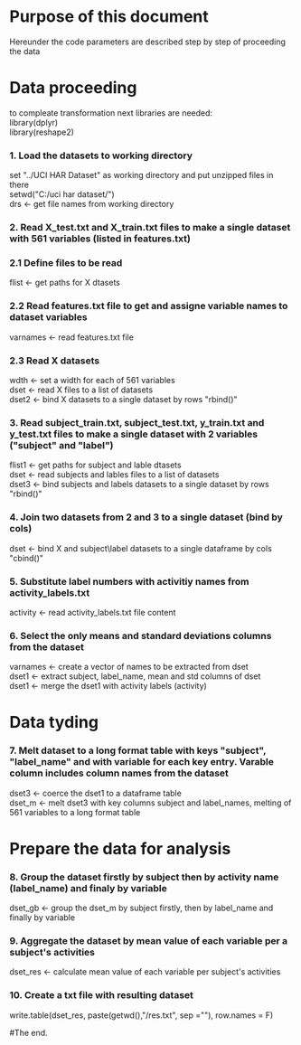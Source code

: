 # Purpose of this document
Hereunder the code parameters are described step by step of proceeding the data         

# Data proceeding
to compleate transformation next libraries are needed:         
library(dplyr)         
library(reshape2)         
### 1. Load the datasets to working directory         
set "../UCI HAR Dataset" as working directory and put unzipped files in there         
setwd("C:/uci har dataset/")         
drs <- get file names from working directory         
### 2. Read X_test.txt and X_train.txt files to make a single dataset with 561 variables (listed in features.txt)         
### 2.1 Define files to be read         
flist <- get paths for X dtasets         
### 2.2 Read features.txt file to get and assigne variable names to dataset variables         
varnames <- read features.txt file         
### 2.3 Read X datasets         
wdth <- set a width for each of 561 variables         
dset <- read X files to a list of datasets         
dset2 <- bind X datasets to a single dataset by rows "rbind()"         
### 3. Read subject_train.txt, subject_test.txt, y_train.txt and y_test.txt files to make a single dataset with 2 variables ("subject" and "label")         
flist1 <- get paths for subject and lable dtasets         
dset <- read subjects and lables files to a list of datasets         
dset3 <- bind subjects and labels datasets to a single dataset by rows "rbind()"         
### 4. Join two datasets from 2 and 3 to a single dataset (bind by cols)         
dset <- bind X and subject\label datasets to a single dataframe by cols "cbind()"         
### 5. Substitute label numbers with activitiy names from activity_labels.txt         
activity <- read activity_labels.txt file content         
### 6. Select the only means and standard deviations columns from the dataset         
varnames <- create a vector of names to be extracted from dset         
dset1 <- extract subject, label_name, mean and std columns of dset         
dset1 <- merge the dset1 with activity labels (activity)         

# Data tyding         
### 7. Melt dataset to a long format table with keys "subject", "label_name" and with variable for each key entry. Varable column includes column names from the dataset         
dset3 <- coerce the dset1 to a dataframe table         
dset_m <- melt dset3 with key columns subject and label_names, melting of 561 variables to a long format table         

# Prepare the data for analysis         
### 8. Group the dataset firstly by subject then by activity name (label_name) and finaly by variable         
dset_gb <- group the dset_m by subject firstly, then by label_name and finally by variable         
### 9. Aggregate the dataset by mean value of each variable per a subject's activities         
dset_res <- calculate mean value of each variable per subject's activities         
### 10. Create a txt file with resulting dataset         
write.table(dset_res, paste(getwd(),"/res.txt", sep =""), row.names = F)         

#The end.         
